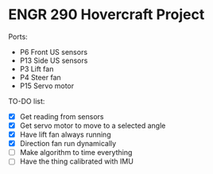 # ENGR 290 Hovercraft Project

Ports:
- P6  Front US sensors
- P13 Side US sensors
- P3  Lift fan
- P4  Steer fan
- P15  Servo motor


TO-DO list:
- [x] Get reading from sensors
- [x] Get servo motor to move to a selected angle
- [x] Have lift fan always running
- [x] Direction fan run dynamically
- [ ] Make algorithm to time everything
- [ ] Have the thing calibrated with IMU
